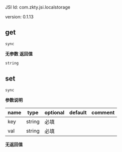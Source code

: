 

JSI Id: com.zkty.jsi.localstorage

version: 0.1.13



## get
`sync`


**无参数**
**返回值**
``` js
string
``` 



## set
`sync`


**参数说明**

| name                        | type      | optional | default   | comment  |
| --------------------------- | --------- | -------- | --------- |--------- |
| key | string | 必填 |  |  |
| val | string | 必填 |  |  |
**无返回值**


    